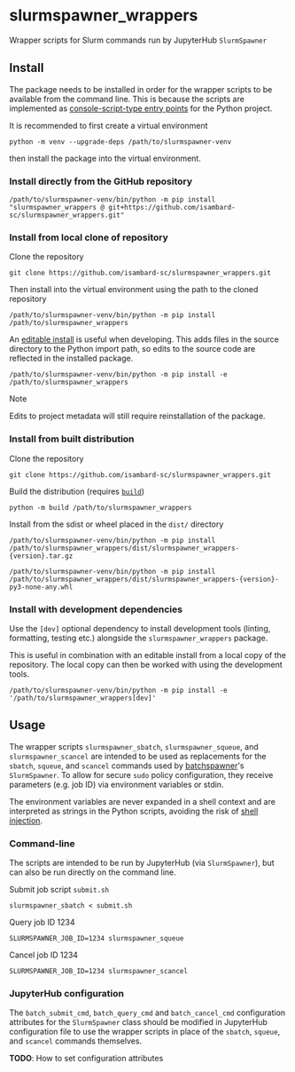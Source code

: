 # slurmspawner_wrappers

Wrapper scripts for Slurm commands run by JupyterHub `SlurmSpawner`

## Install

The package needs to be installed in order for the wrapper scripts to be available from the command line.
This is because the scripts are implemented as [console-script-type entry points][entry-points-setuptools-docs] for the Python project.

[entry-points-setuptools-docs]: https://setuptools.pypa.io/en/latest/userguide/entry_point.html

It is recommended to first create a virtual environment

```shell
python -m venv --upgrade-deps /path/to/slurmspawner-venv
```

then install the package into the virtual environment.

### Install directly from the GitHub repository

```shell
/path/to/slurmspawner-venv/bin/python -m pip install "slurmspawner_wrappers @ git+https://github.com/isambard-sc/slurmspawner_wrappers.git"
```

### Install from local clone of repository

Clone the repository

```shell
git clone https://github.com/isambard-sc/slurmspawner_wrappers.git
```

Then install into the virtual environment using the path to the cloned repository

```shell
/path/to/slurmspawner-venv/bin/python -m pip install /path/to/slurmspawner_wrappers
```

An [editable install][editable-installs-pip-docs] is useful when developing. This adds files in the source directory to the Python import path, so edits to the source code are reflected in the installed package.

[editable-installs-pip-docs]: https://pip.pypa.io/en/stable/topics/local-project-installs/#editable-installs

```shell
/path/to/slurmspawner-venv/bin/python -m pip install -e /path/to/slurmspawner_wrappers
```

> [!NOTE]
> Edits to project metadata will still require reinstallation of the package.

### Install from built distribution

Clone the repository

```shell
git clone https://github.com/isambard-sc/slurmspawner_wrappers.git
```

Build the distribution (requires [`build`][pypa-build-docs])

[pypa-build-docs]: https://build.pypa.io

```shell
python -m build /path/to/slurmspawner_wrappers
```

Install from the sdist or wheel placed in the `dist/` directory

```shell
/path/to/slurmspawner-venv/bin/python -m pip install /path/to/slurmspawner_wrappers/dist/slurmspawner_wrappers-{version}.tar.gz
```

```shell
/path/to/slurmspawner-venv/bin/python -m pip install /path/to/slurmspawner_wrappers/dist/slurmspawner_wrappers-{version}-py3-none-any.whl
```

### Install with development dependencies

Use the `[dev]` optional dependency to install development tools (linting, formatting, testing etc.) alongside the `slurmspawner_wrappers` package.

This is useful in combination with an editable install from a local copy of the repository. The local copy can then be worked with using the development tools.

```shell
/path/to/slurmspawner-venv/bin/python -m pip install -e '/path/to/slurmspawner_wrappers[dev]'
```

## Usage

The wrapper scripts `slurmspawner_sbatch`, `slurmspawner_squeue`, and `slurmspawner_scancel` are intended to be used as replacements for the `sbatch`, `squeue`, and `scancel` commands used by [batchspawner][batchspawner-github]'s `SlurmSpawner`.
To allow for secure `sudo` policy configuration, they receive parameters (e.g. job ID) via environment variables or stdin.

The environment variables are never expanded in a shell context and are interpreted as strings in the Python scripts, avoiding the risk of [shell injection][shell-injection-wikipedia].

[shell-injection-wikipedia]: https://en.wikipedia.org/wiki/Code_injection

### Command-line

The scripts are intended to be run by JupyterHub (via `SlurmSpawner`), but can also be run directly on the command line.

Submit job script `submit.sh`

```shell
slurmspawner_sbatch < submit.sh
```

Query job ID 1234

```shell
SLURMSPAWNER_JOB_ID=1234 slurmspawner_squeue
```

Cancel job ID 1234

```shell
SLURMSPAWNER_JOB_ID=1234 slurmspawner_scancel
```

### JupyterHub configuration

The `batch_submit_cmd`, `batch_query_cmd` and `batch_cancel_cmd` configuration attributes for the `SlurmSpawner` class should be modified in  JupyterHub configuration file to use the wrapper scripts in place of the `sbatch`, `squeue`, and `scancel` commands themselves.

[batchspawner-github]: https://github.com/jupyterhub/batchspawner/

**TODO**: How to set configuration attributes
